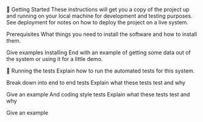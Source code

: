 🏁 Getting Started
These instructions will get you a copy of the project up and running on your local machine for development and testing purposes. See deployment for notes on how to deploy the project on a live system.

Prerequisites
What things you need to install the software and how to install them.

Give examples
Installing
End with an example of getting some data out of the system or using it for a little demo.

🔧 Running the tests
Explain how to run the automated tests for this system.

Break down into end to end tests
Explain what these tests test and why

Give an example
And coding style tests
Explain what these tests test and why

Give an example
